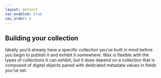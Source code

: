 ```yaml
---
layout: default
nav_enabled: true
nav_order: 3
---
```


## **Building your collection**

Ideally you’d already have a specific collection you’ve built in mind before you begin to publish it and exhibit it somewhere. Wax is flexible with the types of collections it can exhibit, but it does depend on a collection that is composed of digital objects paired with dedicated metadata values in fields you’ve set.
